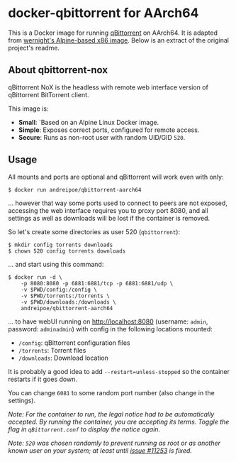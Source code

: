 docker-qbittorrent for AArch64
================================================

This is a Docker image for running [qBittorrent](http://www.qbittorrent.org/) on AArch64. It is adapted from [wernight's Alpine-based x86 image](https://github.com/wernight/docker-qbittorrent). Below is an extract of the original project's readme.

About qbittorrent-nox
---------------------

qBittorrent NoX is the headless with remote web interface version of qBittorrent BitTorrent client.

This image is:

  * **Small**: `Based on an Alpine Linux Docker image.
  * **Simple**: Exposes correct ports, configured for remote access.
  * **Secure**: Runs as non-root user with random UID/GID `520`.

Usage
-----

All mounts and ports are optional and qBittorrent will work even with only:

    $ docker run andreipoe/qbittorrent-aarch64

... however that way some ports used to connect to peers are not exposed, accessing the
web interface requires you to proxy port 8080, and all settings as well as downloads will
be lost if the container is removed.

So let's create some directories as user 520 (`qbittorrent`):

    $ mkdir config torrents downloads
    $ chown 520 config torrents downloads

... and start using this command:

	$ docker run -d \
		-p 8080:8080 -p 6881:6881/tcp -p 6881:6881/udp \
		-v $PWD/config:/config \
		-v $PWD/torrents:/torrents \
		-v $PWD/downloads:/downloads \
		andreipoe/qbittorrent-aarch64

... to have webUI running on [http://localhost:8080](http://localhost:8080) (username: `admin`, password: `adminadmin`) with config in the following locations mounted:

  * `/config`: qBittorrent configuration files
  * `/torrents`: Torrent files
  * `/downloads`: Download location

It is probably a good idea to add `--restart=unless-stopped` so the container restarts if it goes down.

You can change `6081` to some random  port number (also change in the settings).

_Note: For the container to run, the legal notice had to be automatically accepted. By running the container, you are accepting its terms. Toggle the flag in `qBittorrent.conf` to display the notice again._

_Note: `520` was chosen randomly to prevent running as root or as another known user on your system; at least until [issue #11253](https://github.com/docker/docker/pull/11253) is fixed._
